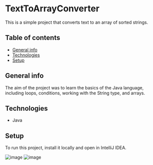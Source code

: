 # TextToArrayConverter
This is a simple project that converts text to an array of sorted strings.

## Table of contents
* [General info](#general-info)
* [Technologies](#technologies)
* [Setup](#setup)

## General info
The aim of the project was to learn the basics of the Java language, including loops, conditions, working with the String type, and arrays.
	
## Technologies
* Java
	
## Setup
To run this project, install it locally and open in IntelliJ IDEA.

![image](https://user-images.githubusercontent.com/92216550/204283227-81f0ecd8-fb02-4f1d-9ed3-cac50a9f84a4.png)
![image](https://user-images.githubusercontent.com/92216550/204283810-a21a8f57-179f-4c05-b7de-b57796d2ac6e.png)



